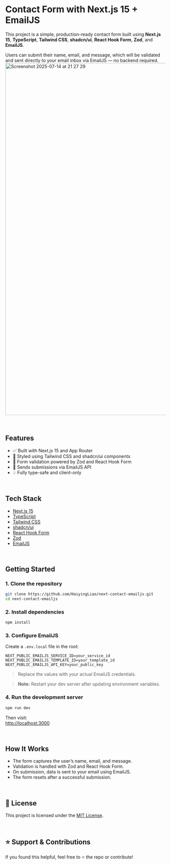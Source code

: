 # Contact Form with Next.js 15 + EmailJS

This project is a simple, production-ready contact form built using **Next.js 15**, **TypeScript**, **Tailwind CSS**, **shadcn/ui**, **React Hook Form**, **Zod**, and **EmailJS**.

Users can submit their name, email, and message, which will be validated and sent directly to your email inbox via EmailJS — no backend required.
<img width="1710" height="1107" alt="Screenshot 2025-07-14 at 21 27 29" src="https://github.com/user-attachments/assets/2e8279e8-c144-4d18-b589-3064f0a73380" />

<br>

##  Features

- ✅ Built with Next.js 15 and App Router
- 💅 Styled using Tailwind CSS and shadcn/ui components
- 🎯 Form validation powered by Zod and React Hook Form
- 📧 Sends submissions via EmailJS API
- 💡 Fully type-safe and client-only

<br>

##  Tech Stack

- [Next.js 15](https://nextjs.org/)
- [TypeScript](https://www.typescriptlang.org/)
- [Tailwind CSS](https://tailwindcss.com/)
- [shadcn/ui](https://ui.shadcn.com/)
- [React Hook Form](https://react-hook-form.com/)
- [Zod](https://zod.dev/)
- [EmailJS](https://www.emailjs.com/)

<br>

##  Getting Started

### 1. Clone the repository

```bash
git clone https://github.com/HaiyingLiao/next-contact-emailjs.git
cd next-contact-emailjs
```

### 2. Install dependencies

```bash
npm install
```

### 3. Configure EmailJS

Create a `.env.local` file in the root:

```env
NEXT_PUBLIC_EMAILJS_SERVICE_ID=your_service_id
NEXT_PUBLIC_EMAILJS_TEMPLATE_ID=your_template_id
NEXT_PUBLIC_EMAILJS_API_KEY=your_public_key
```

> Replace the values with your actual EmailJS credentials.

> **Note:** Restart your dev server after updating environment variables.

### 4. Run the development server

```bash
npm run dev
```

Then visit:  
[http://localhost:3000](http://localhost:3000)

<br>

##  How It Works

- The form captures the user’s name, email, and message.
- Validation is handled with Zod and React Hook Form.
- On submission, data is sent to your email using EmailJS.
- The form resets after a successful submission.

<br>

## 📄 License

This project is licensed under the [MIT License](LICENSE).

<br>

## ⭐ Support & Contributions

If you found this helpful, feel free to ⭐ the repo or contribute!
